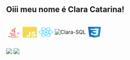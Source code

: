 ## Oiii meu nome é Clara Catarina!

<div style="display: inline_block"><br>
  <img align="center" alt="Clara-Java" height="30" width="40" src="https://raw.githubusercontent.com/devicons/devicon/master/icons/java/java-plain.svg">
  <img align="center" alt="Clara-JS" height="30" width="40" src="https://raw.githubusercontent.com/devicons/devicon/master/icons/javascript/javascript-plain.svg">
  <img align="center" alt="Clara-ReactNative" height="30" width="40" src="https://raw.githubusercontent.com/devicons/devicon/master/icons/react/react-original.svg">
  <img align="center" alt="Clara-SQL" height="30" width="40" src="https://raw.githubusercontent.com/devicons/devicon/master/icons/sql/sql-plain.svg">
  <img align="center" alt="Clara-CSS" height="30" width="40" src="https://raw.githubusercontent.com/devicons/devicon/master/icons/css3/css3-original.svg">
</div>


##


<div> 
  <a href="mailto:claracatarina47@gmail.com"><img src="https://img.shields.io/badge/-Gmail-%23333?style=for-the-badge&logo=gmail&logoColor=white" target="_blank"></a>
  <a href="https://www.linkedin.com/claracatarin4" target="_blank"><img src="https://img.shields.io/badge/-LinkedIn-%230077B5?style=for-the-badge&logo=linkedin&logoColor=white" target="_blank"></a> 
</div>

